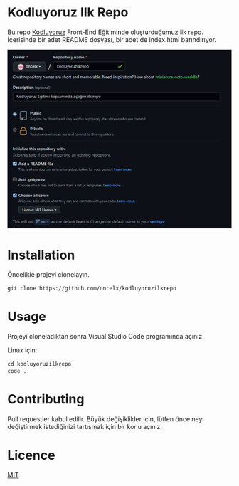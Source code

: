 # Kodluyoruz Ilk Repo
Bu repo [Kodluyoruz](https://www.kodluyoruz.org/) Front-End Eğitiminde oluşturduğumuz ilk repo. İçerisinde bir adet README dosyası, bir adet de index.html barındırıyor.

![Proje Example Figure](https://github.com/oncelx/kodluyoruzilkrepo/blob/main/github.png)

# Installation
Öncelikle projeyi clonelayın.

```
git clone https://github.com/oncelx/kodluyoruzilkrepo
```
# Usage
Projeyi cloneladıktan sonra Visual Studio Code programında açınız.

Linux için:
```
cd kodluyoruzilkrepo 
code .
```

# Contributing
Pull requestler kabul edilir. Büyük değişiklikler için, lütfen önce neyi değiştirmek istediğinizi tartışmak için bir konu açınız.

# Licence
[MIT](https://choosealicense.com/licenses/mit/)



